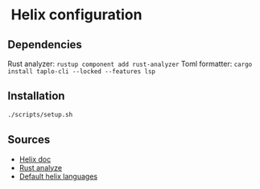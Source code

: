 #  Helix configuration

## Dependencies

Rust analyzer: `rustup component add rust-analyzer`
Toml formatter: `cargo install taplo-cli --locked --features lsp`

## Installation

```sh
./scripts/setup.sh
```

## Sources

- [Helix doc](https://docs.helix-editor.com/configuration.html)
- [Rust analyze](https://github.com/helix-editor/helix/wiki/Language-Server-Configurations#rust)
- [Default helix languages](https://github.com/helix-editor/helix/blob/master/languages.toml)
